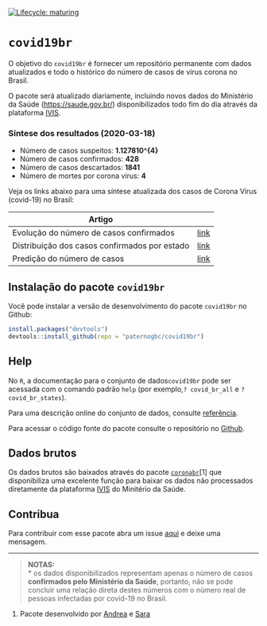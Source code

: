 
<!-- README.md is generated from README.Rmd. Please edit that file -->

<!-- badges: start -->

[![Lifecycle:
maturing](https://img.shields.io/badge/lifecycle-maturing-blue.svg)](https://www.tidyverse.org/lifecycle/#maturing)
<!-- badges: end -->

# `covid19br`

O objetivo do `covid19br` é fornecer um repositório permanente com dados
atualizados e todo o histórico do número de casos de vírus corona no
Brasil.

O pacote será atualizado diariamente, incluindo novos dados do
Ministério da Saúde (<https://saude.gov.br/>) disponibilizados todo fim
do dia através da plataforma
[IVIS](http://plataforma.saude.gov.br/novocoronavirus/).

### Síntese dos resultados (2020-03-18)

  - Número de casos suspeitos: **1.127810^{4}**  
  - Número de casos confirmados: **428**  
  - Número de casos descartados: **1841**  
  - Número de mortes por corona vírus: **4**

Veja os links abaixo para uma síntese atualizada dos casos de Corona
Vírus (covid-19) no
Brasil:

| Artigo                                        |                                                                              |
| --------------------------------------------- | :--------------------------------------------------------------------------: |
| Evolução do número de casos confirmados       | [link](https://paternogbc.github.io/covid19br/articles/tendencia_atual.html) |
| Distribuição dos casos confirmados por estado | [link](https://paternogbc.github.io/covid19br/articles/distrib_map_pt.html)  |
| Predição do número de casos                   |    [link](https://paternogbc.github.io/covid19br/articles/predicoes.html)    |

## Instalação do pacote `covid19br`

Você pode instalar a versão de desenvolvimento do pacote `covid19br` no
Github:

``` r
install.packages("devtools") 
devtools::install_github(repo = "paternogbc/covid19br")
```

## Help

No `R`, a documentação para o conjunto de dados`covid19br` pode ser
acessada com o comando padrão `help` (por exemplo,`? covid_br_all` e `?
covid_br_states`).

Para uma descrição online do conjunto de dados, consulte
[referência](https://paternogbc.github.io/covid19br/reference/index.html).

Para acessar o código fonte do pacote consulte o repositório no
[Github](https://github.com/paternogbc/covid19br).

## Dados brutos

Os dados brutos são baixados através do pacote
[`coronabr`](https://github.com/paternogbc/coronabr)\[1\] que
disponibiliza uma excelente função para baixar os dados não processados
diretamente da plataforma
[IVIS](http://plataforma.saude.gov.br/novocoronavirus/) do Minitério da
Saúde.

## Contribua

Para contribuir com esse pacote abra um issue
[aqui](https://github.com/paternogbc/covid19br/issues/new) e deixe uma
mensagem.

-----

> **NOTAS:**  
> \* os dados disponibilizados representam apenas o número de casos
> **confirmados pelo Ministério da Saúde**, portanto, não se pode
> concluir uma relação direta destes números com o número real de
> pessoas infectadas por covid-19 no Brasil.

1.  Pacote desenvolvido por [Andrea](https://twitter.com/SanchezTapiaA)
    e [Sara](https://twitter.com/mortarasara)
